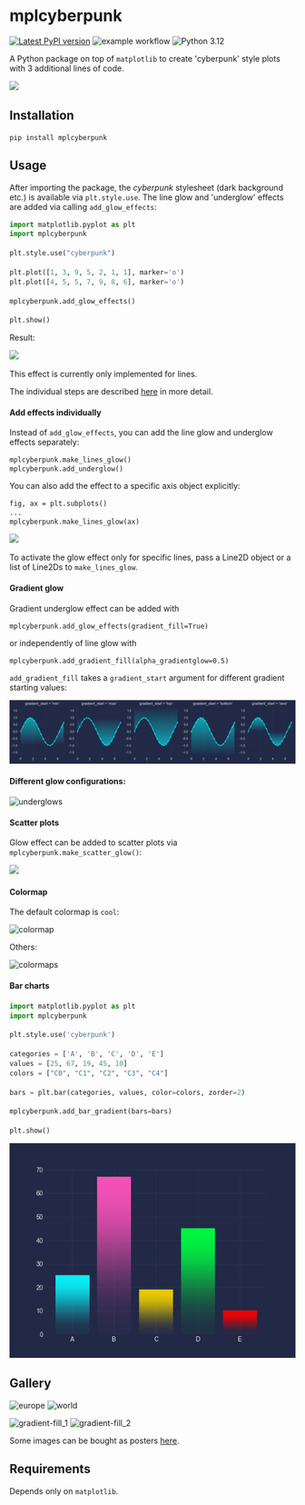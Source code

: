 # mplcyberpunk


[![Latest PyPI version](https://img.shields.io/pypi/v/mplcyberpunk.svg)](https://pypi.python.org/pypi/mplcyberpunk)
![example workflow](https://github.com/dhaitz/mplcyberpunk/actions/workflows/test-deploy.yml/badge.svg)
![Python 3.12](https://img.shields.io/badge/python-3.12-blue.svg)


A Python package on top of `matplotlib` to create 'cyberpunk' style plots with 3 additional lines of code.

![](img/demo.png)

## Installation

    pip install mplcyberpunk

## Usage

After importing the package, the _cyberpunk_ stylesheet (dark background etc.) is available via `plt.style.use`.
The line glow and 'underglow' effects are added via calling `add_glow_effects`:

```python
import matplotlib.pyplot as plt
import mplcyberpunk

plt.style.use("cyberpunk")

plt.plot([1, 3, 9, 5, 2, 1, 1], marker='o')
plt.plot([4, 5, 5, 7, 9, 8, 6], marker='o')

mplcyberpunk.add_glow_effects()

plt.show()
```

Result:

![](img/demo.png)

This effect is currently only implemented for lines.

The individual steps are described [here](https://matplotlib.org/matplotblog/posts/matplotlib-cyberpunk-style/) in more detail.


#### Add effects individually

Instead of `add_glow_effects`, you can add the line glow and underglow effects separately:

    mplcyberpunk.make_lines_glow()
    mplcyberpunk.add_underglow()


You can also add the effect to a specific axis object explicitly:

    fig, ax = plt.subplots()
    ...
    mplcyberpunk.make_lines_glow(ax)

![](img/sin.png)


To activate the glow effect only for specific lines, pass a Line2D object or a list of Line2Ds to `make_lines_glow`.


#### Gradient glow

Gradient underglow effect can be added with

    mplcyberpunk.add_glow_effects(gradient_fill=True)

or independently of line glow with

    mplcyberpunk.add_gradient_fill(alpha_gradientglow=0.5)

`add_gradient_fill` takes a `gradient_start` argument for different gradient starting values:

 ![gradient_start](img/gradient_start.png)


#### Different glow configurations:
![underglows](img/underglows.png)


#### Scatter plots

Glow effect can be added to scatter plots via `mplcyberpunk.make_scatter_glow()`:

![](img/scatter.png)

#### Colormap

The default colormap is `cool`:

![colormap](img/colormap.png)

Others:


![colormaps](img/colormaps.png)


#### Bar charts

```python
import matplotlib.pyplot as plt
import mplcyberpunk

plt.style.use('cyberpunk')

categories = ['A', 'B', 'C', 'D', 'E']
values = [25, 67, 19, 45, 10]
colors = ["C0", "C1", "C2", "C3", "C4"]

bars = plt.bar(categories, values, color=colors, zorder=2)

mplcyberpunk.add_bar_gradient(bars=bars)

plt.show()
```

![colormap](img/gradient_bars.png)



## Gallery
![europe](img/europe.png)
![world](img/world.png)

![gradient-fill_1](img/gradient-fill_1.png)
![gradient-fill_2](img/gradient-fill_2.png)


Some images can be bought as posters [here](https://displate.com/sr-artworks/dhaitz).

## Requirements
Depends only on `matplotlib`.
